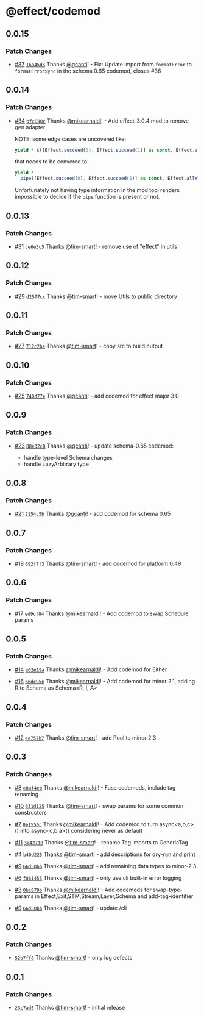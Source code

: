 # @effect/codemod

## 0.0.15

### Patch Changes

- [#37](https://github.com/Effect-TS/codemod/pull/37) [`16a45d3`](https://github.com/Effect-TS/codemod/commit/16a45d303bbce1c659d7bb0cc8a91f09d8224f13) Thanks [@gcanti](https://github.com/gcanti)! - Fix: Update import from `formatError` to `formatErrorSync` in the schema 0.65 codemod, closes #36

## 0.0.14

### Patch Changes

- [#34](https://github.com/Effect-TS/codemod/pull/34) [`bfc890c`](https://github.com/Effect-TS/codemod/commit/bfc890c7b45837c566dc8de482fe1b0806c290e0) Thanks [@mikearnaldi](https://github.com/mikearnaldi)! - Add effect-3.0.4 mod to remove gen adapter

  NOTE: some edge cases are uncovered like:

  ```ts
  yield * $([Effect.succeed(0), Effect.succeed(1)] as const, Effect.allWith());
  ```

  that needs to be convered to:

  ```ts
  yield *
    pipe([Effect.succeed(0), Effect.succeed(1)] as const, Effect.allWith());
  ```

  Unfortunately not having type information in the mod tool renders impossible to decide if the `pipe` function is present or not.

## 0.0.13

### Patch Changes

- [#31](https://github.com/Effect-TS/codemod/pull/31) [`ce6e3c5`](https://github.com/Effect-TS/codemod/commit/ce6e3c51134bb110e31e85e0c0ec55f1ecda9115) Thanks [@tim-smart](https://github.com/tim-smart)! - remove use of "effect" in utils

## 0.0.12

### Patch Changes

- [#29](https://github.com/Effect-TS/codemod/pull/29) [`d2577cc`](https://github.com/Effect-TS/codemod/commit/d2577cc799635aee444c717cb9bf70b0db3a104a) Thanks [@tim-smart](https://github.com/tim-smart)! - move Utils to public directory

## 0.0.11

### Patch Changes

- [#27](https://github.com/Effect-TS/codemod/pull/27) [`712c2be`](https://github.com/Effect-TS/codemod/commit/712c2bef77d8d22419439c3dd5faa2b8f2214604) Thanks [@tim-smart](https://github.com/tim-smart)! - copy src to build output

## 0.0.10

### Patch Changes

- [#25](https://github.com/Effect-TS/codemod/pull/25) [`740d77e`](https://github.com/Effect-TS/codemod/commit/740d77e05879f7ada1c2b84d1987ce05277ebac2) Thanks [@gcanti](https://github.com/gcanti)! - add codemod for effect major 3.0

## 0.0.9

### Patch Changes

- [#23](https://github.com/Effect-TS/codemod/pull/23) [`88e32c0`](https://github.com/Effect-TS/codemod/commit/88e32c021af90815388ea32e00887e337fe2e5f2) Thanks [@gcanti](https://github.com/gcanti)! - update schema-0.65 codemod:

  - handle type-level Schema changes
  - handle LazyArbitrary type

## 0.0.8

### Patch Changes

- [#21](https://github.com/Effect-TS/codemod/pull/21) [`2154c5b`](https://github.com/Effect-TS/codemod/commit/2154c5b08429ff8d675d30ccfc2f13527fc007e9) Thanks [@gcanti](https://github.com/gcanti)! - add codemod for schema 0.65

## 0.0.7

### Patch Changes

- [#19](https://github.com/Effect-TS/codemod/pull/19) [`692f7f3`](https://github.com/Effect-TS/codemod/commit/692f7f3cdb21dc3353f2c667f22f48b62e072211) Thanks [@tim-smart](https://github.com/tim-smart)! - add codemod for platform 0.49

## 0.0.6

### Patch Changes

- [#17](https://github.com/Effect-TS/codemod/pull/17) [`ed9cf84`](https://github.com/Effect-TS/codemod/commit/ed9cf84147073c12318bc1df5fbe06aa188e5158) Thanks [@mikearnaldi](https://github.com/mikearnaldi)! - Add codemod to swap Schedule params

## 0.0.5

### Patch Changes

- [#14](https://github.com/Effect-TS/codemod/pull/14) [`e02e19a`](https://github.com/Effect-TS/codemod/commit/e02e19a99a46e5addd8a41a4aef17029f5e8d836) Thanks [@mikearnaldi](https://github.com/mikearnaldi)! - Add codemod for Either

- [#16](https://github.com/Effect-TS/codemod/pull/16) [`66dc95e`](https://github.com/Effect-TS/codemod/commit/66dc95e149ceb4b2dd03887faa91288309f8c902) Thanks [@mikearnaldi](https://github.com/mikearnaldi)! - Add codemod for minor 2.1, adding R to Schema as Schema<R, I, A>

## 0.0.4

### Patch Changes

- [#12](https://github.com/Effect-TS/codemod/pull/12) [`ee757b7`](https://github.com/Effect-TS/codemod/commit/ee757b76b0dc878480c4cd4382513948a4ca78a4) Thanks [@tim-smart](https://github.com/tim-smart)! - add Pool to minor 2.3

## 0.0.3

### Patch Changes

- [#8](https://github.com/Effect-TS/codemod/pull/8) [`e8af4eb`](https://github.com/Effect-TS/codemod/commit/e8af4eb0ced78d93ad9992c5c4e6c543f2886eff) Thanks [@mikearnaldi](https://github.com/mikearnaldi)! - Fuse codemods, include tag renaming

- [#10](https://github.com/Effect-TS/codemod/pull/10) [`631d125`](https://github.com/Effect-TS/codemod/commit/631d12560f7f0786a1e23c32b669fcab590b7419) Thanks [@tim-smart](https://github.com/tim-smart)! - swap params for some common constructors

- [#7](https://github.com/Effect-TS/codemod/pull/7) [`0e1556c`](https://github.com/Effect-TS/codemod/commit/0e1556c37755574099e1efe0905ee532dfa5ce9c) Thanks [@mikearnaldi](https://github.com/mikearnaldi)! - Add codemod to turn async<a,b,c>() into async<c,b,a>() considering never as default

- [#11](https://github.com/Effect-TS/codemod/pull/11) [`3a42710`](https://github.com/Effect-TS/codemod/commit/3a42710f819f95382176d4ab4faf28e729f997f8) Thanks [@tim-smart](https://github.com/tim-smart)! - rename Tag imports to GenericTag

- [#4](https://github.com/Effect-TS/codemod/pull/4) [`b40d225`](https://github.com/Effect-TS/codemod/commit/b40d225b20eb67c418d20749d1d2d2bde5e802a3) Thanks [@tim-smart](https://github.com/tim-smart)! - add descriptions for dry-run and print

- [#9](https://github.com/Effect-TS/codemod/pull/9) [`66d50bb`](https://github.com/Effect-TS/codemod/commit/66d50bbc608501d91021b87425b3039f5fd19baf) Thanks [@tim-smart](https://github.com/tim-smart)! - add remaining data types to minor-2.3

- [#6](https://github.com/Effect-TS/codemod/pull/6) [`f861455`](https://github.com/Effect-TS/codemod/commit/f86145583a3a864287ff840e570d4576470006ab) Thanks [@tim-smart](https://github.com/tim-smart)! - only use cli built-in error logging

- [#3](https://github.com/Effect-TS/codemod/pull/3) [`0bc879b`](https://github.com/Effect-TS/codemod/commit/0bc879b8481b3d9dd5b9ace331a85aabb07cc02c) Thanks [@mikearnaldi](https://github.com/mikearnaldi)! - Add codemods for swap-type-params in Effect,Exit,STM,Stream,Layer,Schema and add-tag-identifier

- [#9](https://github.com/Effect-TS/codemod/pull/9) [`66d50bb`](https://github.com/Effect-TS/codemod/commit/66d50bbc608501d91021b87425b3039f5fd19baf) Thanks [@tim-smart](https://github.com/tim-smart)! - update /cli

## 0.0.2

### Patch Changes

- [`52b7ff8`](https://github.com/Effect-TS/codemod/commit/52b7ff8f90482068e4e9927d799583ea9d6c3e26) Thanks [@tim-smart](https://github.com/tim-smart)! - only log defects

## 0.0.1

### Patch Changes

- [`23c7ad6`](https://github.com/Effect-TS/codemod/commit/23c7ad66dfcaa229596da0e585474ef42bc7b846) Thanks [@tim-smart](https://github.com/tim-smart)! - initial release
